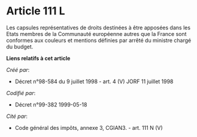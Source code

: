 # Article 111 L

Les capsules représentatives de droits destinées à être apposées dans les Etats membres de la Communauté européenne autres
que la France sont conformes aux couleurs et mentions définies par arrêté du ministre chargé du budget.

**Liens relatifs à cet article**

_Créé par_:

  - Décret n°98-584 du 9 juillet 1998 - art. 4 (V) JORF 11 juillet 1998

_Codifié par_:

  - Décret n°99-382 1999-05-18

_Cité par_:

  - Code général des impôts, annexe 3, CGIAN3. - art. 111 N (V)
